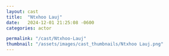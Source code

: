```yaml
---
layout: cast
title:  "Ntxhoo Lauj"
date:   2024-12-01 21:25:08 -0600
categories: actor

permalink: "/cast/Ntxhoo-Lauj"
thumbnail: "/assets/images/cast_thumbnails/Ntxhoo Lauj.png"
---
```

